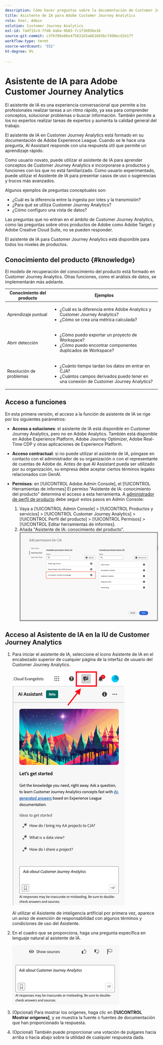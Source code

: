 ```yaml
---
description: Cómo hacer preguntas sobre la documentación de Customer Journey Analytics
title: Asistente de IA para Adobe Customer Journey Analytics
role: User, Admin
solution: Customer Journey Analytics
exl-id: 7a4f15c4-7fd6-4a6a-9b83-7c1f3b95be16
source-git-commit: c3fbf86e06e47583165a661683bc7490ecd1b17f
workflow-type: tm+mt
source-wordcount: '552'
ht-degree: 0%

---
```



# Asistente de IA para Adobe Customer Journey Analytics

El asistente de IA es una experiencia conversacional que permite a los profesionales realizar tareas a un ritmo rápido, ya sea para comprender conceptos, solucionar problemas o buscar información. También permite a los no expertos realizar tareas de expertos y aumenta la calidad general del trabajo.

El asistente de IA en Customer Journey Analytics está formado en su documentación de Adobe Experience League. Cuando se le hace una pregunta, AI Assistant responde con una respuesta útil que permite un aprendizaje rápido.

Como usuario novato, puede utilizar el asistente de IA para aprender conceptos de Customer Journey Analytics e incorporarse a productos y funciones con los que no está familiarizado. Como usuario experimentado, puede utilizar el Asistente de IA para presentar casos de uso o sugerencias y trucos más avanzados.

Algunos ejemplos de preguntas conceptuales son:

* ¿Cuál es la diferencia entre la ingesta por lotes y la transmisión?
* ¿Para qué se utiliza Customer Journey Analytics?
* ¿Cómo configuro una vista de datos?

Las preguntas que no entran en el ámbito de Customer Journey Analytics, como las preguntas sobre otros productos de Adobe como Adobe Target y Adobe Creative Cloud Suite, no se pueden responder.

El asistente de IA para Customer Journey Analytics está disponible para todos los niveles de productos.

## Conocimiento del producto {#knowledge}

El modelo de recuperación del conocimiento del producto está formado en Customer Journey Analytics. Otras funciones, como el análisis de datos, se implementarán más adelante.

| Conocimiento del producto | Ejemplos |
| --- | --- |
| Aprendizaje puntual | <ul><li>¿Cuál es la diferencia entre Adobe Analytics y Customer Journey Analytics?</li><li>¿Cómo se crea una métrica calculada?</li></ul> |
| Abrir detección | <ul><li>¿Cómo puedo exportar un proyecto de Workspace?</li><li>¿Cómo puedo encontrar componentes duplicados de Workspace?</li></ul> |
| Resolución de problemas | <ul><li>¿Cuánto tiempo tardan los datos en entrar en CJA?</li><li>¿Cuántos campos derivados puedo tener en una conexión de Customer Journey Analytics?</li></ul> |

## Acceso a funciones

En esta primera versión, el acceso a la función de asistente de IA se rige por los siguientes parámetros:

* **Acceso a soluciones**: el asistente de IA está disponible en Customer Journey Analytics, pero no en Adobe Analytics. También está disponible en Adobe Experience Platform, Adobe Journey Optimizer, Adobe Real-Time CDP y otras aplicaciones de Experience Platform.

* **Acceso contractual**: si no puede utilizar el asistente de IA, póngase en contacto con el administrador de su organización o con el representante de cuentas de Adobe de. Antes de que AI Assistant pueda ser utilizado por su organización, su empresa debe aceptar ciertos términos legales relacionados con GenAI.

* **Permisos**: en [!UICONTROL Adobe Admin Console], el [!UICONTROL Herramientas de informes] El permiso &quot;Asistente de IA: conocimiento del producto&quot; determina el acceso a esta herramienta. A [administrador de perfil de producto](https://helpx.adobe.com/es/enterprise/using/manage-product-profiles.html) debe seguir estos pasos en Admin Console:
   1. Vaya a [!UICONTROL Admin Console] > [!UICONTROL Productos y servicios] > [!UICONTROL Customer Journey Analytics] > [!UICONTROL Perfil del producto] > [!UICONTROL Permisos] > [!UICONTROL Editar herramientas de informes].
   1. Añada &quot;Asistente de IA: conocimiento del producto&quot;.
      ![Añadir permiso](assets/image.png)

## Acceso al Asistente de IA en la IU de Customer Journey Analytics

1. Para iniciar el asistente de IA, seleccione el icono Asistente de IA en el encabezado superior de cualquier página de la interfaz de usuario del Customer Journey Analytics.

   ![Icono de asistente de IA](assets/ai-asst1.png)

   Al utilizar el Asistente de inteligencia artificial por primera vez, aparece un aviso de exención de responsabilidad con algunos términos y condiciones de uso del Asistente.

1. En el cuadro que se proporciona, haga una pregunta específica en lenguaje natural al asistente de IA.

   ![Cuadro de preguntas](assets/ai-asst2.png)

1. (Opcional) Para mostrar los orígenes, haga clic en **[!UICONTROL Mostrar orígenes]**, y se muestra la fuente o fuentes de documentación que han proporcionado la respuesta.

1. (Opcional) También puede proporcionar una votación de pulgares hacia arriba o hacia abajo sobre la utilidad de cualquier respuesta dada.
